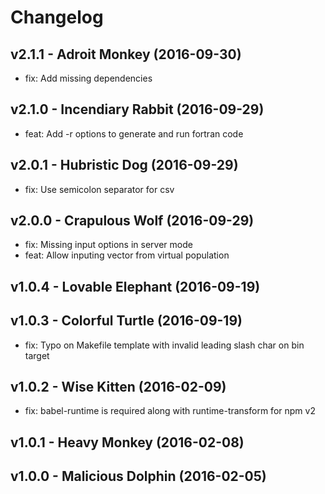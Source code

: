 Changelog
=========

v2.1.1 - Adroit Monkey (2016-09-30) 
----------------------------------------------------------------------

  - fix: Add missing dependencies


v2.1.0 - Incendiary Rabbit (2016-09-29) 
----------------------------------------------------------------------

  - feat: Add -r options to generate and run fortran code


v2.0.1 - Hubristic Dog (2016-09-29) 
----------------------------------------------------------------------

  - fix: Use semicolon separator for csv


v2.0.0 - Crapulous Wolf (2016-09-29) 
----------------------------------------------------------------------

  - fix: Missing input options in server mode
  - feat: Allow inputing vector from virtual population


v1.0.4 - Lovable Elephant (2016-09-19) 
----------------------------------------------------------------------



v1.0.3 - Colorful Turtle (2016-09-19) 
----------------------------------------------------------------------

  - fix: Typo on Makefile template with invalid leading slash char on bin target


v1.0.2 - Wise Kitten (2016-02-09) 
----------------------------------------------------------------------

  - fix: babel-runtime is required along with runtime-transform for npm v2


v1.0.1 - Heavy Monkey (2016-02-08) 
----------------------------------------------------------------------



v1.0.0 - Malicious Dolphin (2016-02-05) 
----------------------------------------------------------------------



